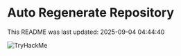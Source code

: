 # Auto Regenerate Repository

This README was last updated: 2025-09-04 04:44:40

 ![TryHackMe](https://tryhackme.com/badge/533634)